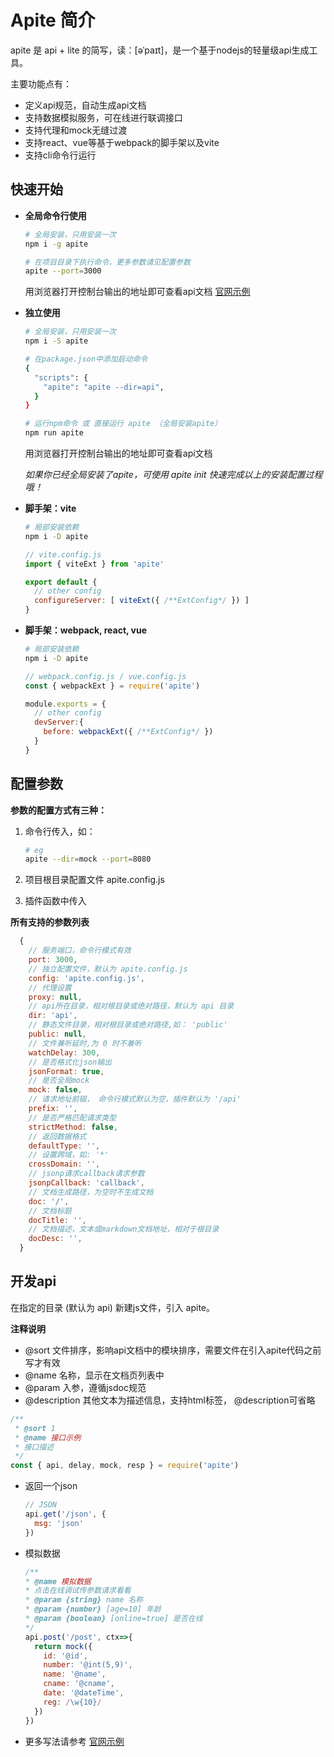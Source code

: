 # Apite 简介
apite 是 api + lite 的简写，读：[əˈpaɪt]，是一个基于nodejs的轻量级api生成工具。

主要功能点有：
- 定义api规范，自动生成api文档
- 支持数据模拟服务，可在线进行联调接口
- 支持代理和mock无缝过渡
- 支持react、vue等基于webpack的脚手架以及vite
- 支持cli命令行运行

## 快速开始

- **全局命令行使用**
  ```bash
  # 全局安装，只用安装一次
  npm i -g apite

  # 在项目目录下执行命令，更多参数请见配置参数
  apite --port=3000
  ```
  用浏览器打开控制台输出的地址即可查看api文档  [官网示例](https://apite.frp.boyxing.com/)

- **独立使用**
  ```bash
  # 全局安装，只用安装一次
  npm i -S apite

  # 在package.json中添加启动命令
  {
    "scripts": {
      "apite": "apite --dir=api",
    }
  }

  # 运行npm命令 或 直接运行 apite （全局安装apite）
  npm run apite
  ```
  用浏览器打开控制台输出的地址即可查看api文档

  *如果你已经全局安装了apite，可使用 apite init 快速完成以上的安装配置过程哦！*

- **脚手架：vite**
  
  ```bash
  # 局部安装依赖
  npm i -D apite
  ```

  ```js
  // vite.config.js
  import { viteExt } from 'apite'

  export default {
    // other config
    configureServer: [ viteExt({ /**ExtConfig*/ }) ]
  }
  ```

- **脚手架：webpack, react, vue**

  ```bash
  # 局部安装依赖
  npm i -D apite
  ```

  ```js
  // webpack.config.js / vue.config.js
  const { webpackExt } = require('apite')

  module.exports = {
    // other config
    devServer:{
      before: webpackExt({ /**ExtConfig*/ })
    }
  }

  ```

## 配置参数

  **参数的配置方式有三种：**

  1. 命令行传入，如：

      ```bash
      # eg
      apite --dir=mock --port=8080
      ```
  2. 项目根目录配置文件 apite.config.js
  3. 插件函数中传入

  **所有支持的参数列表**

  ```js
    {
      // 服务端口，命令行模式有效
      port: 3000,
      // 独立配置文件，默认为 apite.config.js
      config: 'apite.config.js',
      // 代理设置
      proxy: null,
      // api所在目录，相对根目录或绝对路径，默认为 api 目录
      dir: 'api',
      // 静态文件目录，相对根目录或绝对路径,如： 'public'
      public: null,
      // 文件兼听延时,为 0 时不兼听
      watchDelay: 300,
      // 是否格式化json输出
      jsonFormat: true,
      // 是否全局mock
      mock: false,
      // 请求地址前辍， 命令行模式默认为空，插件默认为 '/api'
      prefix: '',
      // 是否严格匹配请求类型
      strictMethod: false,
      // 返回数据格式
      defaultType: '',
      // 设置跨域，如: '*'
      crossDomain: '',
      // jsonp请求callback请求参数
      jsonpCallback: 'callback',
      // 文档生成路径，为空时不生成文档
      doc: '/',
      // 文档标题
      docTitle: '',
      // 文档描述，文本或markdown文档地址，相对于根目录
      docDesc: '',
    }
  ```

## 开发api

  在指定的目录 (默认为 api) 新建js文件，引入 apite。

  **注释说明**
  - @sort 文件排序，影响api文档中的模块排序，需要文件在引入apite代码之前写才有效
  - @name 名称，显示在文档页列表中
  - @param 入参，遵循jsdoc规范
  - @description 其他文本为描述信息，支持html标签， @description可省略

  ```js
  /**
   * @sort 1
   * @name 接口示例
   * 接口描述
   */
  const { api, delay, mock, resp } = require('apite')
  ```

  - 返回一个json 

    ```js
    // JSON
    api.get('/json', {
      msg: 'json'
    })
    ```
  - 模拟数据

    ```js
    /**
    * @name 模拟数据
    * 点击在线调试传参数请求看看
    * @param {string} name 名称
    * @param {number} [age=10] 年龄
    * @param {boolean} [online=true] 是否在线
    */
    api.post('/post', ctx=>{
      return mock({
        id: '@id',
        number: '@int(5,9)',
        name: '@name',
        cname: '@cname',
        date: '@dateTime',
        reg: /\w{10}/
      })
    })
    ```

  - 更多写法请参考 [官网示例](https://apite.frp.boyxing.com/)
    



  

  





